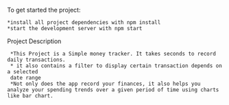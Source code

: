 To get started the project:

    *install all project dependencies with npm install
    *start the development server with npm start

Project Description

     *This Project is a Simple money tracker. It takes seconds to record daily transactions.
     * it also contains a filter to display certain transaction depends on a selected 
     date range
     *Not only does the app record your finances, it also helps you analyze your spending trends over a given period of time using charts like bar chart.

